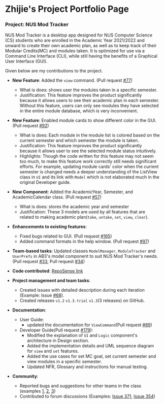 # Zhijie's Project Portfolio Page

### Project: NUS Mod Tracker

NUS Mod Tracker is a desktop app designed for NUS Computer Science (CS) students who are enrolled in the Academic Year 2021/2022 and onward to create their own academic plan, as well as to keep track of their Modular Credits(MC) and modules taken. It is optimized for use via a Command Line Interface (CLI), while still having the benefits of a Graphical User Interface (GUI).

Given below are my contributions to the project.

* **New Feature**: Added the `view` command. (Pull request [#77](https://github.com/AY2122S1-CS2103T-W17-2/tp/pull/77))
  * What is does: shows user the modules taken in a specific semester.
  * Justification: This feature improves the product significantly because it allows users to see their academic plan in each semester. Without this feature, users can only see modules they have selected in the entire module database, which is very inconvenient.
  
* **New Feature**: Enabled module cards to show different color in the GUI. (Pull request [#92](https://github.com/AY2122S1-CS2103T-W17-2/tp/pull/92))
  * What is does: Each module in the module list is colored based on the current semester and which semester the module is taken.
  * Justification: This feature improves the product significantly because it allows user to see the selected module status intuitively.
  * Highlights: Though the code written for this feature may not seem too much, to make this feature work correctly still needs significant efforts. For example, updating module cards' color when the current semester is changed needs a deeper understanding of the ListView class in `UI` and its link with `Model` which is not elaborated much in the original Developer guide.


* **New Component**: Added the AcademicYear, Semester, and AcademicCalendar class. (Pull request [#57](https://github.com/AY2122S1-CS2103T-W17-2/tp/pull/57))
  * What is does: stores the academic year and semester
  * Justification: These 3 models are used by all features that are related to making academic plan(`take`, `untake`, `set`, `view`, `clear`).


* **Enhancements to existing features**:
  * Fixed bugs related to GUI. (Pull request [#165](https://github.com/AY2122S1-CS2103T-W17-2/tp/pull/165))
  * Added command formats in the help window. (Pull request [#97](https://github.com/AY2122S1-CS2103T-W17-2/tp/pull/97))
  
* **Team-based tasks**: Updated classes `ModelManager`, `ModuleTracker` and `UserPrefs` in AB3's model component to suit NUS Mod Tracker's needs.(Pull request [#33](https://github.com/AY2122S1-CS2103T-W17-2/tp/pull/33), Pull request [#34](https://github.com/AY2122S1-CS2103T-W17-2/tp/pull/34))
  
* **Code contributed**: [RepoSense link](https://nus-cs2103-ay2122s1.github.io/tp-dashboard/?search=&sort=groupTitle&sortWithin=title&since=2021-09-17&timeframe=commit&mergegroup=&groupSelect=groupByRepos&breakdown=false&tabOpen=true&tabType=authorship&tabAuthor=LuoZhijie-tom&tabRepo=AY2122S1-CS2103T-W17-2%2Ftp%5Bmaster%5D&authorshipIsMergeGroup=false&authorshipFileTypes=docs~functional-code~test-code~other&authorshipIsBinaryFileTypeChecked=false)

* **Project management and team tasks**:
  * Created issues with detailed description during each iteration (Example: Issue [#68](https://github.com/AY2122S1-CS2103T-W17-2/tp/issues/68)).
  * Created releases `v1.2` `v1.3.trial` `v1.3`(3 releases) on GitHub.
  
* **Documentation**:
  * User Guide: 
      * updated the documentation for `ViewCommand`(Pull request [#89](https://github.com/AY2122S1-CS2103T-W17-2/tp/pull/89))
  * Developer Guide(Pull request [#179](https://github.com/AY2122S1-CS2103T-W17-2/tp/pull/179)):
      * Modified the explanation of `UI` and `Logic` component's architecture in Design section.
      * Added the implementation details and UML sequence diagram for `view` and `set` features.
      * Added the use cases for set MC goal, set current semester and view modules in a specific semester.
      * Updated NFR, Glossary and instructions for manual testing.
  
* **Community**:
  * Reported bugs and suggestions for other teams in the class (examples [1](https://catcher-org.github.io/CATcher/phaseBugReporting/issues/3), [2](https://github.com/LuoZhijie-tom/ped/issues/2), [3](https://github.com/LuoZhijie-tom/ped/issues/8))
  * Contributed to forum discussions (Examples: [Issue 371](https://github.com/nus-cs2103-AY2122S1/forum/issues/371), [Issue 354](https://github.com/nus-cs2103-AY2122S1/forum/issues/354))